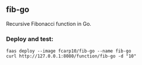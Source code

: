 
## fib-go

Recursive Fibonacci function in Go.

### Deploy and test:

```
faas deploy --image fcarp10/fib-go --name fib-go
curl http://127.0.0.1:8080/function/fib-go -d "10"
```